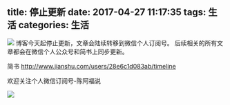 title: 停止更新
date: 2017-04-27 11:17:35
tags: 生活
categories: 生活
---
![](http://ofphfz209.bkt.clouddn.com/cnn.jpg)
博客今天起停止更新，文章会陆续转移到微信个人订阅号。
后续相关的所有文章都会在微信个人公众号和简书上同步更新。

简书 http://www.jianshu.com/users/28e6c1d083ab/timeline

欢迎关注个人微信订阅号-陈阿福说

![](http://ofphfz209.bkt.clouddn.com/%E9%99%88%E9%98%BF%E7%A6%8F%E8%AF%B4.jpg)
